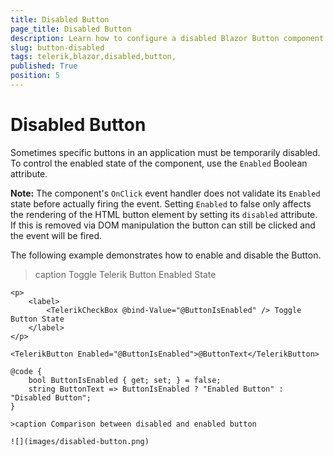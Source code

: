 ```yaml
---
title: Disabled Button
page_title: Disabled Button
description: Learn how to configure a disabled Blazor Button component by Telerik UI.
slug: button-disabled
tags: telerik,blazor,disabled,button,
published: True
position: 5
---
```


# Disabled Button

Sometimes specific buttons in an application must be temporarily disabled. To control the enabled state of the component, use the `Enabled` Boolean attribute.

**Note:** The component's `OnClick` event handler does not validate its `Enabled` state before actually firing the event. Setting `Enabled` to false only affects the rendering of the HTML button element by setting its `disabled` attribute. If this is removed via DOM manipulation the button can still be clicked and the event will be fired.

The following example demonstrates how to enable and disable the Button.

>caption Toggle Telerik Button Enabled State

````CSHTML
<p>
    <label>
        <TelerikCheckBox @bind-Value="@ButtonIsEnabled" /> Toggle Button State
    </label>
</p>

<TelerikButton Enabled="@ButtonIsEnabled">@ButtonText</TelerikButton>

@code {
    bool ButtonIsEnabled { get; set; } = false;
    string ButtonText => ButtonIsEnabled ? "Enabled Button" : "Disabled Button";
}

>caption Comparison between disabled and enabled button

![](images/disabled-button.png)